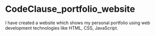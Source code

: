 # CodeClause_portfolio_website
I have created a website which shows my personal portfolio using web development technologies like HTML, CSS, JavaScript.
